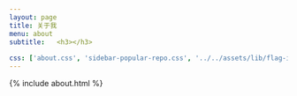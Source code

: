 ```yaml
---
layout: page
title: 关于我
menu: about
subtitle:   <h3></h3>
                            
css: ['about.css', 'sidebar-popular-repo.css', '../../assets/lib/flag-icon-css/flag-icon.min.css']
---
```


{% include about.html %}